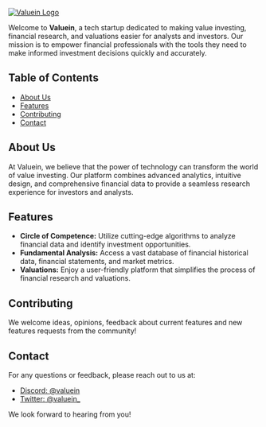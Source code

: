 [![Valuein Logo](https://www.valuein.biz/valuein/colored_logo_no_bg.png)](https://valuein.biz)

Welcome to **Valuein**, a tech startup dedicated to making value investing, financial research, and valuations easier for analysts and investors. Our mission is to empower financial professionals with the tools they need to make informed investment decisions quickly and accurately.

## Table of Contents

- [About Us](#about-us)
- [Features](#features)
- [Contributing](#contributing)
- [Contact](#contact)

## About Us

At Valuein, we believe that the power of technology can transform the world of value investing. Our platform combines advanced analytics, intuitive design, and comprehensive financial data to provide a seamless research experience for investors and analysts.

## Features

- **Circle of Competence:** Utilize cutting-edge algorithms to analyze financial data and identify investment opportunities.
- **Fundamental Analysis:** Access a vast database of financial historical data, financial statements, and market metrics.
- **Valuations:** Enjoy a user-friendly platform that simplifies the process of financial research and valuations.

## Contributing

We welcome ideas, opinions, feedback about current features and new features requests from the community!

## Contact

For any questions or feedback, please reach out to us at:

- [Discord: @valuein](https://discord.gg/68YN8z9J)
- [Twitter: @valuein_](https://x.com/valuein_)

We look forward to hearing from you!
